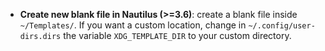 - **Create new blank file in Nautilus (>=3.6)**: create a blank file inside `~/Templates/`. If you want a custom location,
change in `~/.config/user-dirs.dirs` the variable `XDG_TEMPLATE_DIR` to your custom directory.
